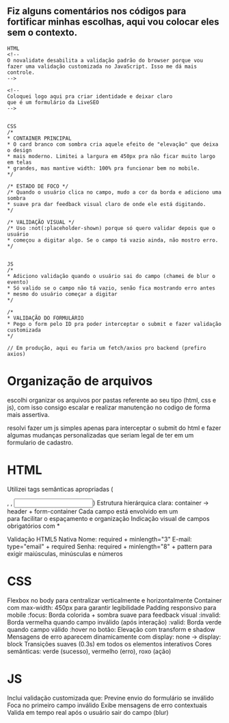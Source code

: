 ## Fiz alguns comentários nos códigos para fortificar minhas escolhas, aqui vou colocar eles sem o contexto.
    HTML
    <!-- 
    O novalidate desabilita a validação padrão do browser porque vou
    fazer uma validação customizada no JavaScript. Isso me dá mais controle.
    -->

    <!-- 
    Coloquei logo aqui pra criar identidade e deixar claro
    que é um formulário da LiveSEO
    -->


    CSS
    /* 
    * CONTAINER PRINCIPAL
    * O card branco com sombra cria aquele efeito de "elevação" que deixa o design
    * mais moderno. Limitei a largura em 450px pra não ficar muito largo em telas
    * grandes, mas mantive width: 100% pra funcionar bem no mobile.
    */

    /* ESTADO DE FOCO */
    /* Quando o usuário clica no campo, mudo a cor da borda e adiciono uma sombra
    * suave pra dar feedback visual claro de onde ele está digitando.
    */

    /* VALIDAÇÃO VISUAL */
    /* Uso :not(:placeholder-shown) porque só quero validar depois que o usuário
    * começou a digitar algo. Se o campo tá vazio ainda, não mostro erro.
    */


    JS
    /* 
    * Adiciono validação quando o usuário sai do campo (chamei de blur o evento)
    * Só valido se o campo não tá vazio, senão fica mostrando erro antes
    * mesmo do usuário começar a digitar
    */

    /* 
    * VALIDAÇÃO DO FORMULÁRIO
    * Pego o form pelo ID pra poder interceptar o submit e fazer validação customizada
    */

    // Em produção, aqui eu faria um fetch/axios pro backend (prefiro axios)

# Organização de arquivos
escolhi organizar os arquivos por pastas referente ao seu tipo (html, css e js),
com isso consigo escalar e realizar manutenção no codigo de forma mais assertiva.

resolvi fazer um js simples apenas para interceptar o submit do html e fazer algumas mudanças personalizadas que seriam legal de ter em um formulario de cadastro.


# HTML
Utilizei tags semânticas apropriadas (<form>, <label>, <input>)
Estrutura hierárquica clara: container → header + form-container
Cada campo está envolvido em um <div class="form-group"> para facilitar o espaçamento e organização
Indicação visual de campos obrigatórios com <span class="required">*</span>

Validação HTML5 Nativa
Nome: required + minlength="3"
E-mail: type="email" + required
Senha: required + minlength="8" + pattern para exigir maiúsculas, minúsculas e números


# CSS
Flexbox no body para centralizar verticalmente e horizontalmente
Container com max-width: 450px para garantir legibilidade
Padding responsivo para mobile
:focus: Borda colorida + sombra suave para feedback visual
:invalid: Borda vermelha quando campo inválido (após interação)
:valid: Borda verde quando campo válido
:hover no botão: Elevação com transform e shadow
Mensagens de erro aparecem dinamicamente com display: none → display: block
Transições suaves (0.3s) em todos os elementos interativos
Cores semânticas: verde (sucesso), vermelho (erro), roxo (ação)

# JS
Inclui validação customizada que:
Previne envio do formulário se inválido
Foca no primeiro campo inválido
Exibe mensagens de erro contextuais
Valida em tempo real após o usuário sair do campo (blur)